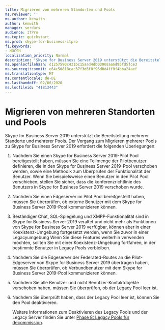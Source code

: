 ```yaml
---
title: Migrieren von mehreren Standorten und Pools
ms.reviewer: ''
ms.author: kenwith
author: kenwith
manager: serdars
audience: ITPro
ms.topic: quickstart
ms.prod: skype-for-business-itpro
f1.keywords:
- NOCSH
localization_priority: Normal
description: 'Skype for Business Server 2019 unterstützt die Bereitstellung mehrerer Standorte und mehrerer Pools. Der Vorgang zum Migrieren mehrerer Pools zu Skype for Business Server 2019 erfordert die folgenden Überlegungen:'
ms.openlocfilehash: d1257590c431bc15aad4db03908aa6d95fd5fce3
ms.sourcegitcommit: e64c50818cac37f3d6f0f96d0d4ff0f4bba24aef
ms.translationtype: MT
ms.contentlocale: de-DE
ms.lasthandoff: 02/06/2020
ms.locfileid: "41813443"
---
```

# <a name="migrating-multiple-sites-and-pools"></a>Migrieren von mehreren Standorten und Pools

Skype for Business Server 2019 unterstützt die Bereitstellung mehrerer Standorte und mehrerer Pools. Der Vorgang zum Migrieren mehrerer Pools zu Skype for Business Server 2019 erfordert die folgenden Überlegungen: 
  
1. Nachdem Sie einen Skype for Business Server 2019-Pilot Pool bereitgestellt haben, müssen Sie eine Teilmenge der Pilotbenutzer definieren, die in den Skype for Business Server 2019-Pool verschoben werden, sowie eine Methodik zum Überprüfen der Funktionalität der Benutzer. Wenn Sie beispielsweise einen Benutzer in den Pilot Pool verschieben, stellen Sie sicher, dass die konferenzrichtlinie des Benutzers in Skype for Business Server 2019 verschoben wurde. 
    
2. Nachdem Sie einen Edgeserver im Pilot Pool bereitgestellt haben, müssen Sie überprüfen, ob externe Benutzer mit dem Skype for Business Server 2019-Pool kommunizieren können.

3. Beständiger Chat, SQL-Spiegelung und XMPP-Funktionalität sind in Skype for Business Server 2019 veraltet und nicht mehr als Funktionen von Skype for Business Server 2019 verfügbar, können aber in einer Koexistenz-Umgebung fortgesetzt werden, wenn Sie zuvor in einer Legacyumgebung Wenn Sie diese Features weiterhin verwenden möchten, sollten Sie mit einer Koexistenz-Umgebung fortfahren, in der bestimmte Benutzer in Legacy Pools verbleiben.
    
4. Nachdem Sie die Edgeserver der Federated-Routes an die Pilot-Edgeserver von Skype for Business Server 2019 übertragen haben, müssen Sie überprüfen, ob Verbundbenutzer mit dem Skype for Business Server 2019-Pool kommunizieren können.
    
5. Nachdem Sie alle Benutzer und nicht Benutzer-Kontaktobjekte verschoben haben, müssen Sie überprüfen, ob der Legacy Pool leer ist.
    
6. Nachdem Sie überprüft haben, dass der Legacy Pool leer ist, können Sie den Pool deaktivieren. 
    
    Weitere Informationen zum Deaktivieren des Legacy Pools und der Legacy Server finden Sie unter [Phase 8: Legacy Pools für decommission](phase-8-decommission-legacy-pools.md).
    

